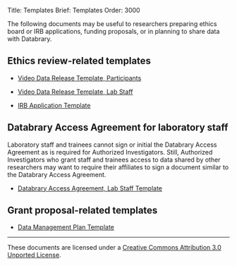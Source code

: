 Title: Templates
Brief: Templates
Order: 3000

The following documents may be useful to researchers preparing ethics board or IRB applications, funding proposals, or in planning to share data with Databrary.

## Ethics review-related templates

- [Video Data Release Template, Participants](|filename|templates/release-template.mdi)

- [Video Data Release Template, Lab Staff](|filename|templates/staff-release.mdi) 

- [IRB Application Template](|filename|templates/irb-application.mdi)

## Databrary Access Agreement for laboratory staff

Laboratory staff and trainees cannot sign or initial the Databrary Access Agreement as is required for Authorized Investigators.
Still, Authorized Investigators who grant staff and trainees access to data shared by other researchers may want to require their affiliates to sign a document similar to the Databrary Access Agreement.

- [Databrary Access Agreement, Lab Staff Template](|filename|templates/staff-agreement.mdi)

## Grant proposal-related templates

- [Data Management Plan Template](|filename|templates/dmp-template.mdi)





----

<p class="legal"><span xmlns:dct="http://purl.org/dc/terms/" property="dct:title">These documents</span> are licensed under a <a rel="license" href="http://creativecommons.org/licenses/by/3.0/deed.en_US">Creative Commons Attribution 3.0 Unported License</a>.</p>

